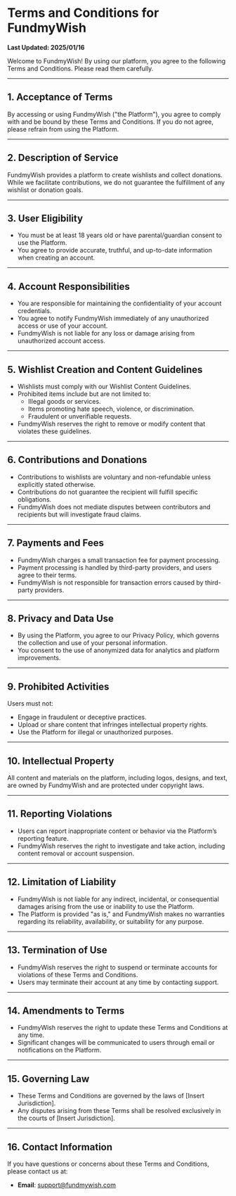 # Terms and Conditions for FundmyWish

**Last Updated: 2025/01/16**

Welcome to FundmyWish! By using our platform, you agree to the following Terms and Conditions. Please read them carefully.

---

## 1. Acceptance of Terms

By accessing or using FundmyWish ("the Platform"), you agree to comply with and be bound by these Terms and Conditions. If you do not agree, please refrain from using the Platform.

---

## 2. Description of Service

FundmyWish provides a platform to create wishlists and collect donations. While we facilitate contributions, we do not guarantee the fulfillment of any wishlist or donation goals.

---

## 3. User Eligibility

- You must be at least 18 years old or have parental/guardian consent to use the Platform.
- You agree to provide accurate, truthful, and up-to-date information when creating an account.

---

## 4. Account Responsibilities

- You are responsible for maintaining the confidentiality of your account credentials.
- You agree to notify FundmyWish immediately of any unauthorized access or use of your account.
- FundmyWish is not liable for any loss or damage arising from unauthorized account access.

---

## 5. Wishlist Creation and Content Guidelines

- Wishlists must comply with our Wishlist Content Guidelines.
- Prohibited items include but are not limited to:
  - Illegal goods or services.
  - Items promoting hate speech, violence, or discrimination.
  - Fraudulent or unverifiable requests.
- FundmyWish reserves the right to remove or modify content that violates these guidelines.

---

## 6. Contributions and Donations

- Contributions to wishlists are voluntary and non-refundable unless explicitly stated otherwise.
- Contributions do not guarantee the recipient will fulfill specific obligations.
- FundmyWish does not mediate disputes between contributors and recipients but will investigate fraud claims.

---

## 7. Payments and Fees

- FundmyWish charges a small transaction fee for payment processing.
- Payment processing is handled by third-party providers, and users agree to their terms.
- FundmyWish is not responsible for transaction errors caused by third-party providers.

---

## 8. Privacy and Data Use

- By using the Platform, you agree to our Privacy Policy, which governs the collection and use of your personal information.
- You consent to the use of anonymized data for analytics and platform improvements.

---

## 9. Prohibited Activities

Users must not:

- Engage in fraudulent or deceptive practices.
- Upload or share content that infringes intellectual property rights.
- Use the Platform for illegal or unauthorized purposes.

---

## 10. Intellectual Property

All content and materials on the platform, including logos, designs, and text, are owned by FundmyWish and are protected under copyright laws.

---

## 11. Reporting Violations

- Users can report inappropriate content or behavior via the Platform’s reporting feature.
- FundmyWish reserves the right to investigate and take action, including content removal or account suspension.

---

## 12. Limitation of Liability

- FundmyWish is not liable for any indirect, incidental, or consequential damages arising from the use or inability to use the Platform.
- The Platform is provided "as is," and FundmyWish makes no warranties regarding its reliability, availability, or suitability for any purpose.

---

## 13. Termination of Use

- FundmyWish reserves the right to suspend or terminate accounts for violations of these Terms and Conditions.
- Users may terminate their account at any time by contacting support.

---

## 14. Amendments to Terms

- FundmyWish reserves the right to update these Terms and Conditions at any time.
- Significant changes will be communicated to users through email or notifications on the Platform.

---

## 15. Governing Law

- These Terms and Conditions are governed by the laws of [Insert Jurisdiction].
- Any disputes arising from these Terms shall be resolved exclusively in the courts of [Insert Jurisdiction].

---

## 16. Contact Information

If you have questions or concerns about these Terms and Conditions, please contact us at:

- **Email**: support@fundmywish.com  

